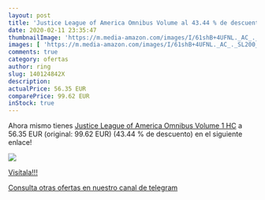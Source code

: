 ```yaml
---
layout: post
title: 'Justice League of America Omnibus Volume al 43.44 % de descuento'
date: 2020-02-11 23:35:47
thumbnailImage: 'https://m.media-amazon.com/images/I/61shB+4UFNL._AC_._SL200_.jpg'
images: [ 'https://m.media-amazon.com/images/I/61shB+4UFNL._AC_._SL200_.jpg' ]
comments: true
category: ofertas
author: ring
slug: 140124842X
description:
actualPrice: 56.35 EUR
comparePrice: 99.62 EUR
inStock: true
---
```


Ahora mismo tienes [Justice League of America Omnibus Volume 1 HC](https://www.amazon.es/dp/140124842X/?tag=redken-21) a 56.35 EUR (original: 99.62 EUR) (43.44 %  de descuento) en el siguiente enlace!

[![](https://m.media-amazon.com/images/I/61shB+4UFNL._AC_._SL200_.jpg)](https://www.amazon.es/dp/140124842X/?tag=redken-21)

[Visítala!!!](https://www.amazon.es/dp/140124842X/?tag=redken-21)

[Consulta otras ofertas en nuestro canal de telegram](https://t.me/s/ofertas25)
